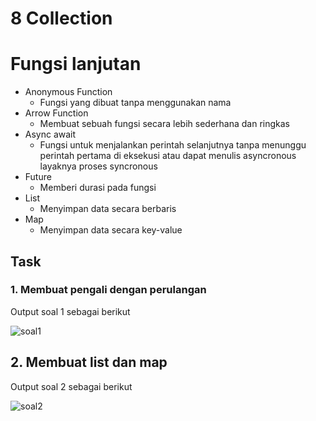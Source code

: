 # 8 Collection

# Fungsi lanjutan
* Anonymous Function
    + Fungsi yang dibuat tanpa menggunakan nama
* Arrow Function
    + Membuat sebuah fungsi secara lebih sederhana dan ringkas
* Async await
    + Fungsi untuk menjalankan perintah selanjutnya tanpa menunggu perintah pertama di eksekusi atau dapat menulis asyncronous layaknya proses syncronous
* Future
    + Memberi durasi pada fungsi
 * List
    + Menyimpan data secara berbaris
 * Map
    + Menyimpan data secara key-value

## Task
### 1. Membuat pengali dengan perulangan
Output soal 1 sebagai berikut

![soal1](https://user-images.githubusercontent.com/59384629/156004129-7a3d0ff5-7253-4bdb-9179-6dd1faea22d3.png)

## 2. Membuat list dan map

Output soal 2 sebagai berikut

![soal2](https://user-images.githubusercontent.com/59384629/156381457-ddfa9a84-bdca-4ea6-b88e-3d4931c74296.png)

